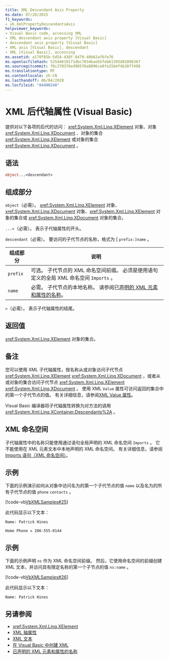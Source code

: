 ```yaml
---
title: XML Descendant Axis Property
ms.date: 07/20/2015
f1_keywords:
- vb.XmlPropertyDescendantsAxis
helpviewer_keywords:
- Visual Basic code, accessing XML
- XML descendant axis property [Visual Basic]
- descendant axis property [Visual Basic]
- XML axis [Visual Basic], descendant
- XML [Visual Basic], accessing
ms.assetid: a178f85b-5d54-438f-8479-40b62af6fe76
ms.openlocfilehash: 52544619171dbc7034baeb5feb61395d81096387
ms.sourcegitcommit: f8c270376ed905f6a8896ce0fe25b4f4b38ff498
ms.translationtype: MT
ms.contentlocale: zh-CN
ms.lasthandoff: 06/04/2020
ms.locfileid: "84400248"
---
```

# <a name="xml-descendant-axis-property-visual-basic"></a>XML 后代轴属性 (Visual Basic)

提供对以下各项的后代的访问： <xref:System.Xml.Linq.XElement> 对象、对象 <xref:System.Xml.Linq.XDocument> 、对象的集合 <xref:System.Xml.Linq.XElement> 或对象的集合 <xref:System.Xml.Linq.XDocument> 。

## <a name="syntax"></a>语法

```vb
object...<descendant>
```

## <a name="parts"></a>组成部分

`object`（必需）。 <xref:System.Xml.Linq.XElement> 对象、<xref:System.Xml.Linq.XDocument> 对象、<xref:System.Xml.Linq.XElement> 对象的集合或 <xref:System.Xml.Linq.XDocument> 对象的集合。

`...<`（必需）。 表示子代轴属性的开头。

`descendant`（必需）。 要访问的子代节点的名称，格式为 [ `prefix:]name` 。

|组成部分|说明|
|----------|-----------------|
|`prefix`|可选。 子代节点的 XML 命名空间前缀。 必须是使用语句定义的全局 XML 命名空间 `Imports` 。|
|`name`|必需。 子代节点的本地名称。 请参阅已[声明的 XML 元素和属性的名称](../../programming-guide/language-features/xml/names-of-declared-xml-elements-and-attributes.md)。|

`>`（必需）。 表示子代轴属性的结尾。

## <a name="return-value"></a>返回值

<xref:System.Xml.Linq.XElement> 对象的集合。

## <a name="remarks"></a>备注

您可以使用 XML 子代轴属性，按名称从或对象访问子代节点 <xref:System.Xml.Linq.XElement> <xref:System.Xml.Linq.XDocument> ，或者从或对象的集合访问子代节点 <xref:System.Xml.Linq.XElement> <xref:System.Xml.Linq.XDocument> 。 使用 XML `Value` 属性可访问返回的集合中的第一个子代节点的值。 有关详细信息，请参阅[XML Value 属性](xml-value-property.md)。

Visual Basic 编译器将子代轴属性转换为对方法的调用 <xref:System.Xml.Linq.XContainer.Descendants%2A> 。

## <a name="xml-namespaces"></a>XML 命名空间

子代轴属性中的名称只能使用通过语句全局声明的 XML 命名空间 `Imports` 。 它不能使用在 XML 元素文本中本地声明的 XML 命名空间。 有关详细信息，请参阅[Imports 语句（XML 命名空间）](../statements/imports-statement-xml-namespace.md)。

## <a name="example"></a>示例

下面的示例演示如何从对象中访问名为的第一个子代节点的值 `name` 以及名为的所有子代节点的值 `phone` `contacts` 。

[!code-vb[VbXMLSamples#25](~/samples/snippets/visualbasic/VS_Snippets_VBCSharp/VbXMLSamples/VB/XMLSamples11.vb#25)]

此代码显示以下文本：

`Name: Patrick Hines`

`Home Phone = 206-555-0144`

## <a name="example"></a>示例

下面的示例声明 `ns` 作为 XML 命名空间前缀。 然后，它使用命名空间的前缀创建 XML 文本，并访问具有限定名称的第一个子节点的值 `ns:name` 。

[!code-vb[VbXMLSamples#26](~/samples/snippets/visualbasic/VS_Snippets_VBCSharp/VbXMLSamples/VB/XMLSamples12.vb#26)]

此代码显示以下文本：

`Name: Patrick Hines`

## <a name="see-also"></a>另请参阅

- <xref:System.Xml.Linq.XElement>
- [XML 轴属性](index.md)
- [XML 文本](../xml-literals/index.md)
- [在 Visual Basic 中创建 XML](../../programming-guide/language-features/xml/creating-xml.md)
- [已声明的 XML 元素和属性的名称](../../programming-guide/language-features/xml/names-of-declared-xml-elements-and-attributes.md)
